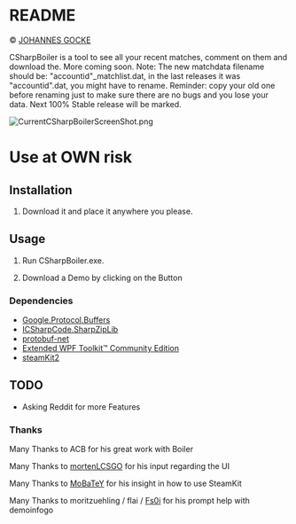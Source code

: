 # README #

© [JOHANNES GOCKE](http://steamcommunity.com/id/master117/)

CSharpBoiler is a tool to see all your recent matches, comment on them and download the. More coming soon.
Note: The new matchdata filename should be: "accountid"_matchlist.dat, in the last releases it was "accountid".dat, you might have to rename. 
Reminder: copy your old one before renaming just to make sure there are no bugs and you lose your data. Next 100% Stable release will be marked.

![CurrentCSharpBoilerScreenShot.png](https://bitbucket.org/repo/Az8xKM/images/1364993121-CurrentCSharpBoilerScreenShot.png)

# Use at OWN risk #

## Installation ##

1. Download it and place it anywhere you please.

## Usage  ##

1. Run CSharpBoiler.exe.

2. Download a Demo by clicking on the Button

### Dependencies ###
* [Google.Protocol.Buffers](https://www.nuget.org/packages/Google.ProtocolBuffers/)
* [ICSharpCode.SharpZipLib](https://www.nuget.org/packages/ICSharpCode.SharpZipLib.dll/)
* [protobuf-net](https://code.google.com/p/protobuf-net/)
* [Extended WPF Toolkit™ Community Edition](http://wpftoolkit.codeplex.com/)
* [steamKit2](https://github.com/SteamRE/SteamKit)

## TODO ##
* Asking Reddit for more Features

### Thanks ###
Many Thanks to ACB for his great work with Boiler

Many Thanks to [mortenLCSGO](http://www.reddit.com/user/mortenLCSGO) for his input regarding the UI

Many Thanks to [MoBaTeY](http://www.reddit.com/user/MoBaTeY) for his insight in how to use SteamKit

Many Thanks to moritzuehling / flai / [Fs0i](http://www.reddit.com/user/Fs0i) for his prompt help with demoinfogo